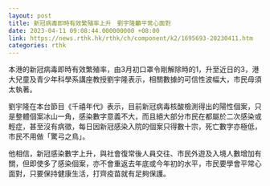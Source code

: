 ```yaml
---
layout: post
title: 新冠病毒即時有效繁殖率上升　劉宇隆籲平常心面對
date: 2023-04-11 09:08:44.000000000 +08:00
link: https://news.rthk.hk/rthk/ch/component/k2/1695693-20230411.htm
categories: rthk
---
```


本港的新冠病毒即時有效繁殖率，由3月初口罩令剛解除時的1，升至近日的3，港大兒童及青少年科學系講座教授劉宇隆表示，相關數據的可信性波幅大，市民毋須太執著。

劉宇隆在本台節目《千禧年代》表示，目前新冠病毒核酸檢測得出的陽性個案，只是整體個案冰山一角，感染數字意義不大，而且絕大部分市民在都屬於二次感染或輕症，甚至沒有病徵，每日因新冠感染入院的個案只得數十宗，死亡數字亦極低，市民不用做「驚弓之鳥」。

他相信，新冠感染數字上升，與社會復常後人員交往、市民外遊及入境人數增加有關，但即使多了感染個案，亦不會重返去年底或今年初的水平，市民要學會平常心面對，只要保持健康生活，打齊疫苗就有足夠保護。
